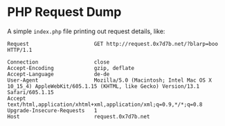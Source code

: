 # PHP Request Dump

A simple ```index.php``` file printing out request details, like:

```
Request	                    GET http://request.0x7d7b.net/?blarp=boo HTTP/1.1

Connection	                close
Accept-Encoding	            gzip, deflate
Accept-Language	            de-de
User-Agent	                Mozilla/5.0 (Macintosh; Intel Mac OS X 10_15_4) AppleWebKit/605.1.15 (KHTML, like Gecko) Version/13.1 Safari/605.1.15
Accept	                    text/html,application/xhtml+xml,application/xml;q=0.9,*/*;q=0.8
Upgrade-Insecure-Requests	1
Host	                    request.0x7d7b.net
```